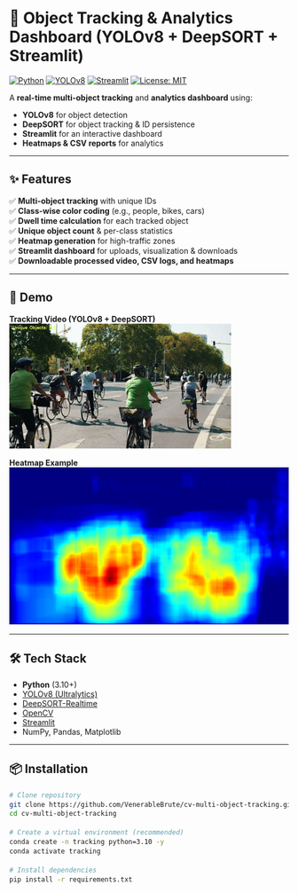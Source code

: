 # 🚗 Object Tracking & Analytics Dashboard (YOLOv8 + DeepSORT + Streamlit)

[![Python](https://img.shields.io/badge/Python-3.10%2B-blue.svg)](https://www.python.org/)
[![YOLOv8](https://img.shields.io/badge/YOLOv8-Object%20Detection-orange)](https://github.com/ultralytics/ultralytics)
[![Streamlit](https://img.shields.io/badge/Streamlit-App-red)](https://streamlit.io/)
[![License: MIT](https://img.shields.io/badge/License-MIT-green.svg)](LICENSE)

A **real-time multi-object tracking** and **analytics dashboard** using:
- **YOLOv8** for object detection
- **DeepSORT** for object tracking & ID persistence
- **Streamlit** for an interactive dashboard
- **Heatmaps & CSV reports** for analytics

---

## ✨ Features
✅ **Multi-object tracking** with unique IDs  
✅ **Class-wise color coding** (e.g., people, bikes, cars)  
✅ **Dwell time calculation** for each tracked object  
✅ **Unique object count** & per-class statistics  
✅ **Heatmap generation** for high-traffic zones  
✅ **Streamlit dashboard** for uploads, visualization & downloads  
✅ **Downloadable processed video, CSV logs, and heatmaps**  

---

## 📸 Demo
**Tracking Video (YOLOv8 + DeepSORT)**
![Tracking Demo](output_processed.gif)

**Heatmap Example**
![Heatmap Example](heatmap.png)

---

## 🛠 Tech Stack
- **Python** (3.10+)
- [YOLOv8 (Ultralytics)](https://github.com/ultralytics/ultralytics)
- [DeepSORT-Realtime](https://pypi.org/project/deep-sort-realtime/)
- [OpenCV](https://opencv.org/)
- [Streamlit](https://streamlit.io/)
- NumPy, Pandas, Matplotlib

---

## 📦 Installation
```bash
# Clone repository
git clone https://github.com/VenerableBrute/cv-multi-object-tracking.git
cd cv-multi-object-tracking

# Create a virtual environment (recommended)
conda create -n tracking python=3.10 -y
conda activate tracking

# Install dependencies
pip install -r requirements.txt
